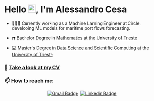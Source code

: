# Hello <img src="https://raw.githubusercontent.com/MartinHeinz/MartinHeinz/master/wave.gif" width="25">, I'm Alessandro Cesa

- 👨🏻‍💻 Currently working as a Machine Larning Engineer at [Circle](https://www.circlegroup.eu/), developing ML models for maritime port flows forecasting.

- 𝞹 Bachelor Degree in [Mathematics](https://lauree.units.it/it/0320106203500001) at the [University of Trieste](https://portale.units.it/it)
- 💻 Master's Degree in [Data Science and Scientific Computing](https://dssc.units.it/) at the [University of Trieste](https://portale.units.it/it)

### 📄 [Take a look at my CV](./Alessandro_Cesa_CV.pdf)


### 📫 How to reach me:

<span align="center">

[![Gmail Badge](https://img.shields.io/badge/-Gmail-red?style=flat-square&logo=gmail&logoColor=white&link=mailto:alessandro.cesa22@gmail.com)](mailto:)&nbsp;
[![Linkedin Badge](https://img.shields.io/badge/-Alessandro%20Cesa-0072b1?style=flat-square&logo=Linkedin&logoColor=white&link=https://www.linkedin.com/in/alessandro-cesa-60033b310/)]()

</span>

